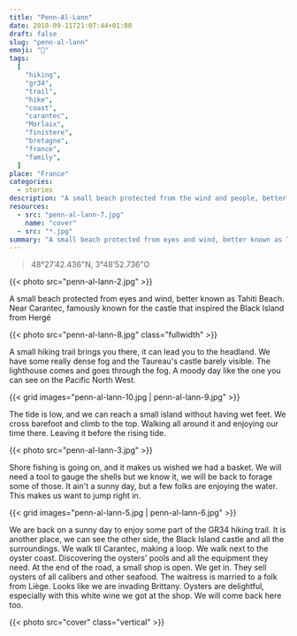 ```yaml
---
title: "Penn-Al-Lann"
date: 2018-09-11T21:07:44+01:00
draft: false
slug: "penn-al-lann"
emoji: "🌊"
tags:
  [
    "hiking",
    "gr34",
    "trail",
    "hike",
    "coast",
    "carantec",
    "Morlaix",
    "finistere",
    "bretagne",
    "france",
    "family",
  ]
place: "France"
categories:
  - stories
description: "A small beach protected from the wind and people, better known as Tahiti beach."
resources:
  - src: "penn-al-lann-7.jpg"
    name: "cover"
  - src: "*.jpg"
summary: "A small beach protected from eyes and wind, better known as Tahiti Beach. Near Carantec, famously known for the castle that inspired the Black Island from Hergé"
---
```


> 48°27’42.436"N, 3°48’52.736"O

{{< photo src="penn-al-lann-2.jpg" >}}

A small beach protected from eyes and wind, better known as Tahiti Beach. Near Carantec, famously known for the castle that inspired the Black Island from Hergé

{{< photo src="penn-al-lann-8.jpg" class="fullwidth" >}}

A small hiking trail brings you there, it can lead you to the headland. We have some really dense fog and the Taureau's castle barely visible. The lighthouse comes and goes through the fog. A moody day like the one you can see on the Pacific North West.

{{< grid images="penn-al-lann-10.jpg | penn-al-lann-9.jpg" >}}

The tide is low, and we can reach a small island without having wet feet. We cross barefoot and climb to the top. Walking all around it and enjoying our time there. Leaving it before the rising tide.

{{< photo src="penn-al-lann-3.jpg" >}}

Shore fishing is going on, and it makes us wished we had a basket. We will need a tool to gauge the shells but we know it, we will be back to forage some of those. It ain't a sunny day, but a few folks are enjoying the water. This makes us want to jump right in.

{{< grid images="penn-al-lann-5.jpg | penn-al-lann-6.jpg" >}}

We are back on a sunny day to enjoy some part of the GR34 hiking trail. It is another place, we can see the other side, the Black Island castle and all the surroundings.
We walk til Carantec, making a loop. We walk next to the oyster coast. Discovering the oysters' pools and all the equipment they need. At the end of the road, a small shop is open. We get in. They sell oysters of all calibers and other seafood. The waitress is married to a folk from Liège. Looks like we are invading Brittany. Oysters are delightful, especially with this white wine we got at the shop. We will come back here too.

{{< photo src="cover" class="vertical" >}}
